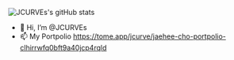 ![JCURVEs's gitHub stats](https://github-readme-stats.vercel.app/api?username=JCURVEs&show_icons=true&theme=radical)

- 👋 Hi, I’m @JCURVEs
- 📫 My Portpolio https://tome.app/jcurve/jaehee-cho-portpolio-clhirrwfq0bft9a40jcp4rqld

<!---
JCURVEs/JCURVEs is a ✨ special ✨ repository because its `README.md` (this file) appears on your GitHub profile.
You can click the Preview link to take a look at your changes.
--->
